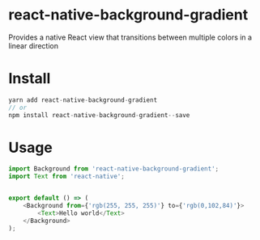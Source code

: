 # react-native-background-gradient

Provides a native React view that transitions between multiple colors in a linear direction

# Install

```js
yarn add react-native-background-gradient
// or
npm install react-native-background-gradient--save
```

# Usage

```js
import Background from 'react-native-background-gradient';
import Text from 'react-native';


export default () => (
    <Background from={'rgb(255, 255, 255)'} to={'rgb(0,102,84)'}>
        <Text>Hello world</Text>
    </Background>
);
```